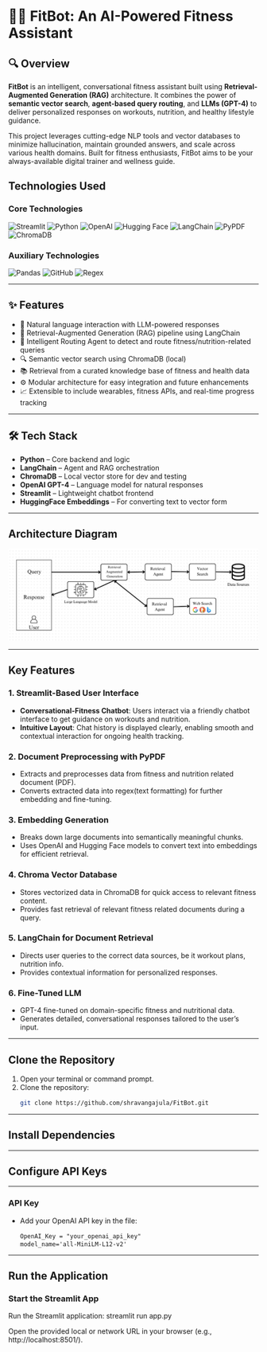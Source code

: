 # 🏋️‍♂️ FitBot: An AI-Powered Fitness Assistant

## 🔍 Overview

**FitBot** is an intelligent, conversational fitness assistant built using **Retrieval-Augmented Generation (RAG)** architecture. It combines the power of **semantic vector search**, **agent-based query routing**, and **LLMs (GPT-4)** to deliver personalized responses on workouts, nutrition, and healthy lifestyle guidance.

This project leverages cutting-edge NLP tools and vector databases to minimize hallucination, maintain grounded answers, and scale across various health domains. Built for fitness enthusiasts, FitBot aims to be your always-available digital trainer and wellness guide.

## **Technologies Used**

### Core Technologies
![Streamlit](https://img.shields.io/badge/Streamlit-FF4B4B?style=for-the-badge&logo=Streamlit&logoColor=white)
![Python](https://img.shields.io/badge/Python-3776AB?style=for-the-badge&logo=Python&logoColor=white)
![OpenAI](https://img.shields.io/badge/OpenAI-412991?style=for-the-badge&logo=openai&logoColor=white)
![Hugging Face](https://img.shields.io/badge/HuggingFace-005BFF?style=for-the-badge&logoColor=white)
![LangChain](https://img.shields.io/badge/LangChain-009688?style=for-the-badge&logoColor=white)
![PyPDF](https://img.shields.io/badge/PyPDF-8C001A?style=for-the-badge&logo=adobeacrobatreader&logoColor=white)
![ChromaDB](https://img.shields.io/badge/ChromaDB-FFB219?style=for-the-badge&logo=adobeacrobatreader&logoColor=white)

### Auxiliary Technologies
![Pandas](https://img.shields.io/badge/Pandas-150458?style=for-the-badge&logo=pandas&logoColor=white)
![GitHub](https://img.shields.io/badge/GitHub-100000?style=for-the-badge&logo=github&logoColor=white)
![Regex](https://img.shields.io/badge/Regex-787878?style=for-the-badge)

---

## ✨ Features

- 💬 Natural language interaction with LLM-powered responses
- 🧠 Retrieval-Augmented Generation (RAG) pipeline using LangChain
- 🧭 Intelligent Routing Agent to detect and route fitness/nutrition-related queries
- 🔍 Semantic vector search using ChromaDB (local)
- 📚 Retrieval from a curated knowledge base of fitness and health data
- ⚙️ Modular architecture for easy integration and future enhancements
- 📈 Extensible to include wearables, fitness APIs, and real-time progress tracking

---

## 🛠️ Tech Stack

- **Python** – Core backend and logic
- **LangChain** – Agent and RAG orchestration
- **ChromaDB** – Local vector store for dev and testing
- **OpenAI GPT-4** – Language model for natural responses
- **Streamlit** – Lightweight chatbot frontend
- **HuggingFace Embeddings** – For converting text to vector form

---

## **Architecture Diagram**

![AI-Powered FitBot Architecture](https://github.com/shravangajula/FitBot/blob/main/diagrams/FitBot2.jpeg)

---

## **Key Features**

### 1. **Streamlit-Based User Interface**
- **Conversational-Fitness Chatbot**: Users interact via a friendly chatbot interface to get guidance on workouts and nutrition.
- **Intuitive Layout**: Chat history is displayed clearly, enabling smooth and contextual interaction for ongoing health tracking.

### 2. **Document Preprocessing with PyPDF**
- Extracts and preprocesses data from fitness and nutrition related document (PDF).
- Converts extracted data into regex(text formatting) for further embedding and fine-tuning.

### 3. **Embedding Generation**
- Breaks down large documents into semantically meaningful chunks.
- Uses OpenAI and Hugging Face models to convert text into embeddings for efficient retrieval.

### 4. **Chroma Vector Database**
- Stores vectorized data in ChromaDB for quick access to relevant fitness content.
- Provides fast retrieval of relevant fitness related documents during a query.

### 5. **LangChain for Document Retrieval**
- Directs user queries to the correct data sources, be it workout plans, nutrition info.
- Provides contextual information for personalized responses.

### 6. **Fine-Tuned LLM**
- GPT-4 fine-tuned on domain-specific fitness and nutritional data.
- Generates detailed, conversational responses tailored to the user’s input.

---

## **Clone the Repository**

1. Open your terminal or command prompt.
2. Clone the repository:
   ```bash
   git clone https://github.com/shravangajula/FitBot.git

---

## **Install Dependencies**

---

## **Configure API Keys**

---

### **API Key**
- Add your OpenAI API key in the file:
   ```
   OpenAI_Key = "your_openai_api_key"
   model_name='all-MiniLM-L12-v2'

---

## **Run the Application**

### **Start the Streamlit App**
Run the Streamlit application:
   streamlit run app.py

   Open the provided local or network URL in your browser (e.g., http://localhost:8501/).
